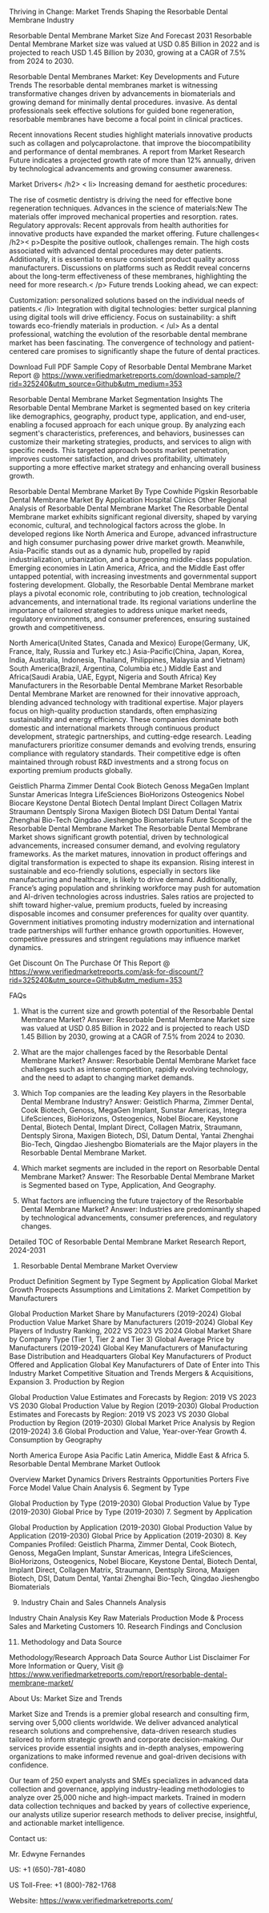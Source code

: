 Thriving in Change: Market Trends Shaping the Resorbable Dental Membrane Industry


Resorbable Dental Membrane Market Size And Forecast 2031
Resorbable Dental Membrane Market size was valued at USD 0.85 Billion in 2022 and is projected to reach USD 1.45 Billion by 2030, growing at a CAGR of 7.5% from 2024 to 2030.

Resorbable Dental Membranes Market: Key Developments and Future Trends
The resorbable dental membranes market is witnessing transformative changes driven by advancements in biomaterials and growing demand for minimally dental procedures. invasive. As dental professionals seek effective solutions for guided bone regeneration, resorbable membranes have become a focal point in clinical practices.

Recent innovations
Recent studies highlight materials innovative products such as collagen and polycaprolactone. that improve the biocompatibility and performance of dental membranes. A report from Market Research Future indicates a projected growth rate of more than 12% annually, driven by technological advancements and growing consumer awareness.

Market Drivers< /h2>
< li>
Increasing demand for aesthetic procedures:

The rise of cosmetic dentistry is driving the need for effective bone regeneration techniques.
Advances in the science of materials:New The materials offer improved mechanical properties and resorption. rates.
Regulatory approvals: Recent approvals from health authorities for innovative products have expanded the market offering.
Future challenges< /h2>< p>Despite the positive outlook, challenges remain. The high costs associated with advanced dental procedures may deter patients. Additionally, it is essential to ensure consistent product quality across manufacturers. Discussions on platforms such as Reddit reveal concerns about the long-term effectiveness of these membranes, highlighting the need for more research.< /p>
Future trends
Looking ahead, we can expect:

Customization: personalized solutions based on the individual needs of patients.< /li>
Integration with digital technologies: better surgical planning using digital tools will drive efficiency.
Focus on sustainability: a shift towards eco-friendly materials in production.
< /ul>
As a dental professional, watching the evolution of the resorbable dental membrane market has been fascinating. The convergence of technology and patient-centered care promises to significantly shape the future of dental practices.

Download Full PDF Sample Copy of Resorbable Dental Membrane Market Report @ https://www.verifiedmarketreports.com/download-sample/?rid=325240&utm_source=Github&utm_medium=353

Resorbable Dental Membrane Market Segmentation Insights
The Resorbable Dental Membrane Market is segmented based on key criteria like demographics, geography, product type, application, and end-user, enabling a focused approach for each unique group. By analyzing each segment's characteristics, preferences, and behaviors, businesses can customize their marketing strategies, products, and services to align with specific needs. This targeted approach boosts market penetration, improves customer satisfaction, and drives profitability, ultimately supporting a more effective market strategy and enhancing overall business growth.

Resorbable Dental Membrane Market By Type
Cowhide
Pigskin
Resorbable Dental Membrane Market By Application
Hospital
Clinics
Other
Regional Analysis of Resorbable Dental Membrane Market
The Resorbable Dental Membrane market exhibits significant regional diversity, shaped by varying economic, cultural, and technological factors across the globe. In developed regions like North America and Europe, advanced infrastructure and high consumer purchasing power drive market growth. Meanwhile, Asia-Pacific stands out as a dynamic hub, propelled by rapid industrialization, urbanization, and a burgeoning middle-class population. Emerging economies in Latin America, Africa, and the Middle East offer untapped potential, with increasing investments and governmental support fostering development. Globally, the Resorbable Dental Membrane market plays a pivotal economic role, contributing to job creation, technological advancements, and international trade. Its regional variations underline the importance of tailored strategies to address unique market needs, regulatory environments, and consumer preferences, ensuring sustained growth and competitiveness.

North America(United States, Canada and Mexico)
Europe(Germany, UK, France, Italy, Russia and Turkey etc.)
Asia-Pacific(China, Japan, Korea, India, Australia, Indonesia, Thailand, Philippines, Malaysia and Vietnam)
South America(Brazil, Argentina, Columbia etc.)
Middle East and Africa(Saudi Arabia, UAE, Egypt, Nigeria and South Africa)
Key Manufacturers in the Resorbable Dental Membrane Market
Resorbable Dental Membrane Market are renowned for their innovative approach, blending advanced technology with traditional expertise. Major players focus on high-quality production standards, often emphasizing sustainability and energy efficiency. These companies dominate both domestic and international markets through continuous product development, strategic partnerships, and cutting-edge research. Leading manufacturers prioritize consumer demands and evolving trends, ensuring compliance with regulatory standards. Their competitive edge is often maintained through robust R&D investments and a strong focus on exporting premium products globally.

Geistlich Pharma
Zimmer Dental
Cook Biotech
Genoss
MegaGen Implant
Sunstar Americas
Integra LifeSciences
BioHorizons
Osteogenics
Nobel Biocare
Keystone Dental
Biotech Dental
Implant Direct
Collagen Matrix
Straumann
Dentsply Sirona
Maxigen Biotech
DSI
Datum Dental
Yantai Zhenghai Bio-Tech
Qingdao Jieshengbo Biomaterials
Future Scope of the Resorbable Dental Membrane Market
The Resorbable Dental Membrane Market shows significant growth potential, driven by technological advancements, increased consumer demand, and evolving regulatory frameworks. As the market matures, innovation in product offerings and digital transformation is expected to shape its expansion. Rising interest in sustainable and eco-friendly solutions, especially in sectors like manufacturing and healthcare, is likely to drive demand. Additionally, France’s aging population and shrinking workforce may push for automation and AI-driven technologies across industries. Sales ratios are projected to shift toward higher-value, premium products, fueled by increasing disposable incomes and consumer preferences for quality over quantity. Government initiatives promoting industry modernization and international trade partnerships will further enhance growth opportunities. However, competitive pressures and stringent regulations may influence market dynamics.

Get Discount On The Purchase Of This Report @ https://www.verifiedmarketreports.com/ask-for-discount/?rid=325240&utm_source=Github&utm_medium=353

FAQs
1. What is the current size and growth potential of the Resorbable Dental Membrane Market?
Answer: Resorbable Dental Membrane Market size was valued at USD 0.85 Billion in 2022 and is projected to reach USD 1.45 Billion by 2030, growing at a CAGR of 7.5% from 2024 to 2030.

2. What are the major challenges faced by the Resorbable Dental Membrane Market?
Answer: Resorbable Dental Membrane Market face challenges such as intense competition, rapidly evolving technology, and the need to adapt to changing market demands.

3. Which Top companies are the leading Key players in the Resorbable Dental Membrane Industry?
Answer: Geistlich Pharma, Zimmer Dental, Cook Biotech, Genoss, MegaGen Implant, Sunstar Americas, Integra LifeSciences, BioHorizons, Osteogenics, Nobel Biocare, Keystone Dental, Biotech Dental, Implant Direct, Collagen Matrix, Straumann, Dentsply Sirona, Maxigen Biotech, DSI, Datum Dental, Yantai Zhenghai Bio-Tech, Qingdao Jieshengbo Biomaterials are the Major players in the Resorbable Dental Membrane Market.

4. Which market segments are included in the report on Resorbable Dental Membrane Market?
Answer: The Resorbable Dental Membrane Market is Segmented based on Type, Application, And Geography.

5. What factors are influencing the future trajectory of the Resorbable Dental Membrane Market?
Answer: Industries are predominantly shaped by technological advancements, consumer preferences, and regulatory changes.

Detailed TOC of Resorbable Dental Membrane Market Research Report, 2024-2031
1. Resorbable Dental Membrane Market Overview

Product Definition
Segment by Type
Segment by Application
Global Market Growth Prospects
Assumptions and Limitations
2. Market Competition by Manufacturers

Global Production Market Share by Manufacturers (2019-2024)
Global Production Value Market Share by Manufacturers (2019-2024)
Global Key Players of Industry Ranking, 2022 VS 2023 VS 2024
Global Market Share by Company Type (Tier 1, Tier 2 and Tier 3)
Global Average Price by Manufacturers (2019-2024)
Global Key Manufacturers of Manufacturing Base Distribution and Headquarters
Global Key Manufacturers of Product Offered and Application
Global Key Manufacturers of Date of Enter into This Industry
Market Competitive Situation and Trends
Mergers & Acquisitions, Expansion
3. Production by Region

Global Production Value Estimates and Forecasts by Region: 2019 VS 2023 VS 2030
Global Production Value by Region (2019-2030)
Global Production Estimates and Forecasts by Region: 2019 VS 2023 VS 2030
Global Production by Region (2019-2030)
Global Market Price Analysis by Region (2019-2024) 3.6 Global Production and Value, Year-over-Year Growth
4. Consumption by Geography

North America
Europe
Asia Pacific
Latin America, Middle East & Africa
5. Resorbable Dental Membrane Market Outlook

Overview
Market Dynamics
Drivers
Restraints
Opportunities
Porters Five Force Model
Value Chain Analysis 
6. Segment by Type

Global Production by Type (2019-2030)
Global Production Value by Type (2019-2030)
Global Price by Type (2019-2030)
7. Segment by Application

Global Production by Application (2019-2030)
Global Production Value by Application (2019-2030)
Global Price by Application (2019-2030)
8. Key Companies Profiled: Geistlich Pharma, Zimmer Dental, Cook Biotech, Genoss, MegaGen Implant, Sunstar Americas, Integra LifeSciences, BioHorizons, Osteogenics, Nobel Biocare, Keystone Dental, Biotech Dental, Implant Direct, Collagen Matrix, Straumann, Dentsply Sirona, Maxigen Biotech, DSI, Datum Dental, Yantai Zhenghai Bio-Tech, Qingdao Jieshengbo Biomaterials

9. Industry Chain and Sales Channels Analysis

Industry Chain Analysis
Key Raw Materials
Production Mode & Process
Sales and Marketing
Customers
10. Research Findings and Conclusion

11. Methodology and Data Source

Methodology/Research Approach
Data Source
Author List
Disclaimer
For More Information or Query, Visit @ https://www.verifiedmarketreports.com/report/resorbable-dental-membrane-market/

About Us: Market Size and Trends

Market Size and Trends is a premier global research and consulting firm, serving over 5,000 clients worldwide. We deliver advanced analytical research solutions and comprehensive, data-driven research studies tailored to inform strategic growth and corporate decision-making. Our services provide essential insights and in-depth analyses, empowering organizations to make informed revenue and goal-driven decisions with confidence.

Our team of 250 expert analysts and SMEs specializes in advanced data collection and governance, applying industry-leading methodologies to analyze over 25,000 niche and high-impact markets. Trained in modern data collection techniques and backed by years of collective experience, our analysts utilize superior research methods to deliver precise, insightful, and actionable market intelligence.

Contact us:

Mr. Edwyne Fernandes

US: +1 (650)-781-4080

US Toll-Free: +1 (800)-782-1768

Website: https://www.verifiedmarketreports.com/
